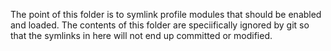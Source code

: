 The point of this folder is to symlink profile modules that should be enabled and loaded.
The contents of this folder are speciifically ignored by git so that the symlinks in here will not
end up committed or modified.
